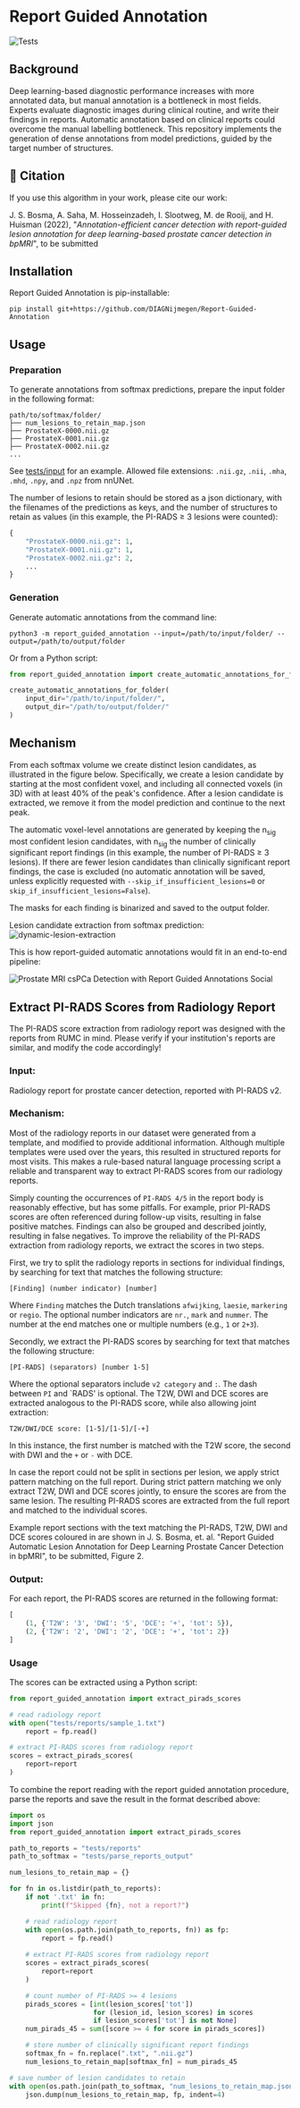# Report Guided Annotation
![Tests](https://github.com/DIAGNijmegen/Report-Guided-Annotation/actions/workflows/tests.yml/badge.svg)

## Background
Deep learning-based diagnostic performance increases with more annotated data, but manual annotation is a bottleneck in most fields. Experts evaluate diagnostic images during clinical routine, and write their findings in reports. Automatic annotation based on clinical reports could overcome the manual labelling bottleneck. This repository implements the generation of dense annotations from model predictions, guided by the target number of structures. 

## 📖 Citation
If you use this algorithm in your work, please cite our work:

J. S. Bosma, A. Saha, M. Hosseinzadeh, I. Slootweg, M. de Rooij, and H. Huisman (2022), "_Annotation-efficient cancer detection with report-guided lesion annotation for deep learning-based prostate cancer detection in bpMRI_", to be submitted


## Installation
Report Guided Annotation is pip-installable:

`pip install git+https://github.com/DIAGNijmegen/Report-Guided-Annotation`


## Usage
### Preparation
To generate annotations from softmax predictions, prepare the input folder in the following format: 

```
path/to/softmax/folder/
├── num_lesions_to_retain_map.json
├── ProstateX-0000.nii.gz
├── ProstateX-0001.nii.gz
├── ProstateX-0002.nii.gz
...
```
See [tests/input](https://github.com/DIAGNijmegen/Report-Guided-Annotation/tree/main/tests/input) for an example. Allowed file extensions: `.nii.gz`, `.nii`, `.mha`, `.mhd`, `.npy`, and `.npz` from nnUNet. 

The number of lesions to retain should be stored as a json dictionary, with the filenames of the predictions as keys, and the number of structures to retain as values (in this example, the PI-RADS ≥ 3 lesions were counted):
```python
{
    "ProstateX-0000.nii.gz": 1,
    "ProstateX-0001.nii.gz": 1,
    "ProstateX-0002.nii.gz": 2,
    ...
}
```

### Generation
Generate automatic annotations from the command line:

```
python3 -m report_guided_annotation --input=/path/to/input/folder/ --output=/path/to/output/folder
```

Or from a Python script:
```python
from report_guided_annotation import create_automatic_annotations_for_folder

create_automatic_annotations_for_folder(
    input_dir="/path/to/input/folder/",
    output_dir="/path/to/output/folder/"
)
```

## Mechanism
From each softmax volume we create distinct lesion candidates, as illustrated in the figure below. Specifically, we create a lesion candidate by starting at the most confident voxel, and including all connected voxels (in 3D) with at least 40% of the peak's confidence. After a lesion candidate is extracted, we remove it from the model prediction and continue to the next peak. 

The automatic voxel-level annotations are generated by keeping the n<sub>sig</sub> most confident lesion candidates, with n<sub>sig</sub> the number of clinically significant report findings (in this example, the number of PI-RADS ≥ 3 lesions). If there are fewer lesion candidates than clinically significant report findings, the case is excluded (no automatic annotation will be saved, unless explicitly requested with `--skip_if_insufficient_lesions=0` or `skip_if_insufficient_lesions=False`). 

The masks for each finding is binarized and saved to the output folder. 

Lesion candidate extraction from softmax prediction:
![dynamic-lesion-extraction](https://user-images.githubusercontent.com/5995183/143723222-b3c39e4b-90c0-4152-a75f-fa096c03288c.png)

This is how report-guided automatic annotations would fit in an end-to-end pipeline:

![Prostate MRI csPCa Detection with Report Guided Annotations Social](https://user-images.githubusercontent.com/5995183/143723276-fdb448c6-7ae6-4ace-adf0-d32e4c688dee.png)


## Extract PI-RADS Scores from Radiology Report
The PI-RADS score extraction from radiology report was designed with the reports from RUMC in mind. Please verify if your institution's reports are similar, and modify the code accordingly!

### Input:
Radiology report for prostate cancer detection, reported with PI-RADS v2. 

### Mechanism:
Most of the radiology reports in our dataset were generated from a template, and 
modified to provide additional information. Although multiple templates were used
over the years, this resulted in structured reports for most visits. This makes a
rule-based natural language processing script a reliable and transparent way to
extract PI-RADS scores from our radiology reports.

Simply counting the occurrences of `PI-RADS 4/5` in the report body is reasonably
effective, but has some pitfalls. For example, prior PI-RADS scores are often
referenced during follow-up visits, resulting in false positive matches. Findings
can also be grouped and described jointly, resulting in false negatives. To improve
the reliability of the PI-RADS extraction from radiology reports, we extract the
scores in two steps.

First, we try to split the radiology reports in sections for individual findings,
by searching for text that matches the following structure:
```
[Finding] (number indicator) [number]
```
Where `Finding` matches the Dutch translations `afwijking`, `laesie`, `markering`
or `regio`. The optional number indicators are `nr.`, `mark` and `nummer`. The
number at the end matches one or multiple numbers (e.g., `1` or `2+3`).

Secondly, we extract the PI-RADS scores by searching for text that matches the
following structure:
```
[PI-RADS] (separators) [number 1-5]
```
Where the optional separators include `v2 category` and `:`. The dash between `PI`
and `RADS' is optional. The T2W, DWI and DCE scores are extracted analogous to the
PI-RADS score, while also allowing joint extraction:
```
T2W/DWI/DCE score: [1-5]/[1-5]/[-+]
```
In this instance, the first number is matched with the T2W score, the second with
DWI and the `+` or `-` with DCE.

In case the report could not be split in sections per lesion, we apply strict pattern
matching on the full report. During strict pattern matching we only extract T2W, DWI
and DCE scores jointly, to ensure the scores are from the same lesion. The resulting
PI-RADS scores are extracted from the full report and matched to the individual scores.

Example report sections with the text matching the PI-RADS, T2W, DWI and DCE scores
coloured in are shown in J. S. Bosma, et. al. "Report Guided Automatic Lesion Annotation
for Deep Learning Prostate Cancer Detection in bpMRI", to be submitted, Figure 2.

### Output:
For each report, the PI-RADS scores are returned in the following format:
```python
[
    (1, {'T2W': '3', 'DWI': '5', 'DCE': '+', 'tot': 5}),
    (2, {'T2W': '2', 'DWI': '2', 'DCE': '+', 'tot': 2})
]
```

### Usage
The scores can be extracted using a Python script:
```python
from report_guided_annotation import extract_pirads_scores

# read radiology report
with open("tests/reports/sample_1.txt")
    report = fp.read()

# extract PI-RADS scores from radiology report
scores = extract_pirads_scores(
    report=report
)
```

To combine the report reading with the report guided annotation procedure, parse the reports and save the result in the format described above:
```python
import os
import json
from report_guided_annotation import extract_pirads_scores

path_to_reports = "tests/reports"
path_to_softmax = "tests/parse_reports_output"

num_lesions_to_retain_map = {}

for fn in os.listdir(path_to_reports):
    if not '.txt' in fn:
        print(f"Skipped {fn}, not a report?")

    # read radiology report
    with open(os.path.join(path_to_reports, fn)) as fp:
        report = fp.read()
    
    # extract PI-RADS scores from radiology report
    scores = extract_pirads_scores(
        report=report
    )

    # count number of PI-RADS >= 4 lesions
    pirads_scores = [int(lesion_scores['tot'])
                     for (lesion_id, lesion_scores) in scores
                     if lesion_scores['tot'] is not None]
    num_pirads_45 = sum([score >= 4 for score in pirads_scores])

    # store number of clinically significant report findings
    softmax_fn = fn.replace(".txt", ".nii.gz")
    num_lesions_to_retain_map[softmax_fn] = num_pirads_45

# save number of lesion candidates to retain
with open(os.path.join(path_to_softmax, "num_lesions_to_retain_map.json"), "w") as fp:
    json.dump(num_lesions_to_retain_map, fp, indent=4)
```
